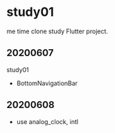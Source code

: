 # study01

me time clone study Flutter project.

## 20200607

study01

- BottomNavigationBar

## 20200608

- use analog_clock, intl

